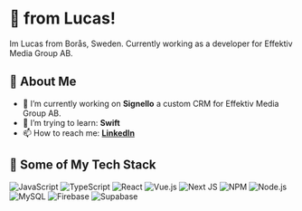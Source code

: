 # 👋 from Lucas!
Im Lucas from Borås, Sweden. Currently working as a developer for Effektiv Media Group AB.

## 🌟 About Me
- 🔭 I’m currently working on **Signello** a custom CRM for Effektiv Media Group AB.
- 🌱 I’m trying to learn: **Swift**
- 📫 How to reach me: **[LinkedIn](https://www.linkedin.com/in/l-pohl/)**

## 🚀 Some of My Tech Stack
![JavaScript](https://img.shields.io/badge/JavaScript-F7DF1E?style=for-the-badge&logo=javascript&logoColor=black)
![TypeScript](https://camo.githubusercontent.com/6262d91c74ca443987701aaec29c20f62c374137af2b4f2470b0a63e296f7bdd/68747470733a2f2f696d672e736869656c64732e696f2f62616467652f2d547970655363726970742d3331373843363f7374796c653d666f722d7468652d6261646765266c6f676f3d74797065736372697074266c6f676f436f6c6f723d7768697465)
![React](https://img.shields.io/badge/React-20232A?style=for-the-badge&logo=react&logoColor=61DAFB)
![Vue.js](https://img.shields.io/badge/vuejs-%2335495e.svg?style=for-the-badge&logo=vuedotjs&logoColor=%234FC08D)
![Next JS](https://img.shields.io/badge/Next-black?style=for-the-badge&logo=next.js&logoColor=white)
![NPM](https://img.shields.io/badge/NPM-%23CB3837.svg?style=for-the-badge&logo=npm&logoColor=white)
![Node.js](https://img.shields.io/badge/Node.js-339933?style=for-the-badge&logo=nodedotjs&logoColor=white)
![MySQL](https://img.shields.io/badge/mysql-4479A1.svg?style=for-the-badge&logo=mysql&logoColor=white)
![Firebase](https://img.shields.io/badge/firebase-a08021?style=for-the-badge&logo=firebase&logoColor=ffcd34)
![Supabase](https://img.shields.io/badge/Supabase-3ECF8E?style=for-the-badge&logo=supabase&logoColor=white)
